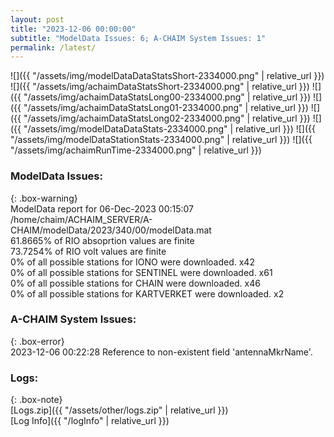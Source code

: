 ```yaml
---
layout: post
title: "2023-12-06 00:00:00"
subtitle: "ModelData Issues: 6; A-CHAIM System Issues: 1"
permalink: /latest/
---
```


![]({{ "/assets/img/modelDataDataStatsShort-2334000.png" | relative_url }})
![]({{ "/assets/img/achaimDataStatsShort-2334000.png" | relative_url }})
![]({{ "/assets/img/achaimDataStatsLong00-2334000.png" | relative_url }})
![]({{ "/assets/img/achaimDataStatsLong01-2334000.png" | relative_url }})
![]({{ "/assets/img/achaimDataStatsLong02-2334000.png" | relative_url }})
![]({{ "/assets/img/modelDataDataStats-2334000.png" | relative_url }})
![]({{ "/assets/img/modelDataStationStats-2334000.png" | relative_url }})
![]({{ "/assets/img/achaimRunTime-2334000.png" | relative_url }})


### ModelData Issues:  
  
{: .box-warning}  
 ModelData report for 06-Dec-2023 00:15:07   
 /home/chaim/ACHAIM_SERVER/A-CHAIM/modelData/2023/340/00/modelData.mat   
 61.8665% of RIO absoprtion values are finite   
 73.7254% of RIO volt values are finite   
 0% of all possible stations for IONO were downloaded. x42   
 0% of all possible stations for SENTINEL were downloaded. x61   
 0% of all possible stations for CHAIN were downloaded. x46   
 0% of all possible stations for KARTVERKET were downloaded. x2   
  
### A-CHAIM System Issues:  
  
{: .box-error}  
2023-12-06 00:22:28 Reference to non-existent field 'antennaMkrName'.  

### Logs:  
  
{: .box-note}  
[Logs.zip]({{ "/assets/other/logs.zip" | relative_url }})  
[Log Info]({{ "/logInfo" | relative_url }})  
